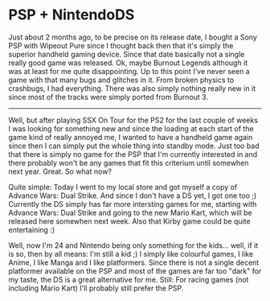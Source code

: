 # PSP + NintendoDS

Just about 2 months ago, to be precise on its release date, I bought a Sony PSP with Wipeout Pure since I thought back then that it's simply the superior handheld gaming device. Since that date basically not a single really good game was released. Ok, maybe Burnout Legends although it was at least for me quite disappointing. Up to this point I've never seen a game with that many bugs and glitches in it. From broken physics to crashbugs, I had everything. There was also simply nothing really new in it since most of the tracks were simply ported from Burnout 3.

-------------------------------



Well, but after playing SSX On Tour for the PS2 for the last couple of weeks I was looking for something new and since the loading at each start of the game kind of really annoyed me, I wanted to have a handheld game again since then I can simply put the whole thing into standby mode. Just too bad that there is simply no game for the PSP that I'm currently interested in and there probably won't be any games that fit this criterium until somewhen next year. Great. So what now?



Quite simple: Today I went to my local store and got myself a copy of Advance Wars: Dual Strike. And since I don't have a DS yet, I got one too ;) Currently the DS simply has far more intersting games for me, starting with Advance Wars: Dual Strike and going to the new Mario Kart, which will be released here somewhen next week. Also that Kirby game could be quite entertaining :)



Well, now I'm 24 and Nintendo being only something for the kids... well, if it is so, then by all means: I'm still a kid ;) I simply like colourful games, I like Anime, I like Manga and I like platformers. Since there is not a single decent platformer available on the PSP and most of the games are far too "dark" for my taste, the DS is a great alternative for me. Still: For racing games (not including Mario Kart) I'll probably still prefer the PSP.